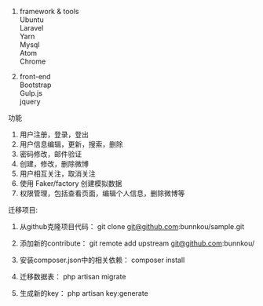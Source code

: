 1. framework & tools<br>
Ubuntu<br>
Laravel<br>
Yarn<br>
Mysql<br>
Atom<br>
Chrome<br>

2. front-end<br>
Bootstrap<br>
Gulp.js<br>
jquery<br>

功能<br>
1. 用户注册，登录，登出
2. 用户信息编辑，更新，搜索，删除
3. 密码修改，邮件验证
4. 创建，修改，删除微博
5. 用户相互关注，取消关注
6. 使用 Faker/factory 创建模拟数据
7. 权限管理，包括查看页面，编辑个人信息，删除微博等

迁移项目:
1. 从github克隆项目代码：
git clone git@github.com:bunnkou/sample.git

2. 添加新的contribute：
git remote add upstream git@github.com:bunnkou/

3. 安装composer.json中的相关依赖：
composer install

4. 迁移数据表：
php artisan migrate

5. 生成新的key：
php artisan key:generate
